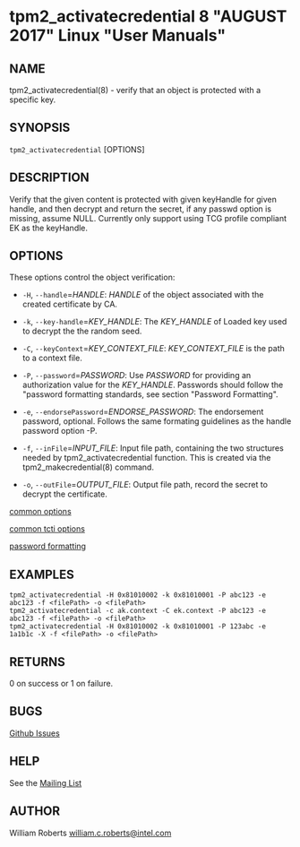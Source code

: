 tpm2_activatecredential 8 "AUGUST 2017" Linux "User Manuals"
==================================================

NAME
----

tpm2_activatecredential(8) - verify that an object is protected with a specific
key.

SYNOPSIS
--------

`tpm2_activatecredential` [OPTIONS]

DESCRIPTION
-----------
Verify that the given content is protected with given keyHandle for given
handle, and then decrypt and return the secret, if any passwd option is
missing, assume NULL. Currently only support using TCG profile compliant EK as
the keyHandle.

OPTIONS
-------

These options control the object verification:

  * `-H`, `--handle`=_HANDLE_:
    _HANDLE_ of the object associated with the created certificate by CA.

  * `-k`, `--key-handle`=_KEY_HANDLE_:
    The _KEY_HANDLE_ of Loaded key used to decrypt the the random seed.

  * `-C`, `--keyContext`=_KEY_CONTEXT_FILE_:
    _KEY_CONTEXT_FILE_ is the path to a context file.

  * `-P`, `--password`=_PASSWORD_:
    Use _PASSWORD_ for providing an authorization value for the _KEY_HANDLE_.
    Passwords should follow the "password formatting standards, see section "Password Formatting".

  * `-e`, `--endorsePassword`=_ENDORSE_PASSWORD_:
    The endorsement password, optional. Follows the same formating guidelines as the handle password option -P.

  * `-f`, `--inFile`=_INPUT_FILE_:
    Input file path, containing the two structures needed by tpm2_activatecredential function. This is created
    via the tpm2_makecredential(8) command.

  * `-o`, `--outFile`=_OUTPUT_FILE_:
    Output file path, record the secret to decrypt  the certificate.

[common options](common/options.md)

[common tcti options](common/tcti.md)

[password formatting](common/password.md)

EXAMPLES
--------

```
tpm2_activatecredential -H 0x81010002 -k 0x81010001 -P abc123 -e abc123 -f <filePath> -o <filePath>
tpm2_activatecredential -c ak.context -C ek.context -P abc123 -e abc123 -f <filePath> -o <filePath>
tpm2_activatecredential -H 0x81010002 -k 0x81010001 -P 123abc -e 1a1b1c -X -f <filePath> -o <filePath>
```

RETURNS
-------
0 on success or 1 on failure.

BUGS
----
[Github Issues](https://github.com/01org/tpm2-tools/issues)

HELP
----
See the [Mailing List](https://lists.01.org/mailman/listinfo/tpm2)

## AUTHOR
William Roberts <william.c.roberts@intel.com>
